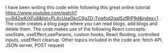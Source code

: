 I have been writing this code while following this great online tutorial https://www.youtube.com/watch?v=j942wKiXFu8&list=PL4cUxeGkcC9gZD-Tvwfod2gaISzfRiP9d&index=1 .
The code creates a blog page where you can read blogs, add blogs and delete them.
The code makes use of the following React concepts: useState, useEffect,useParams, custom hooks, React Routing, controlled inputs, useEffect cleanup.
Other topics included in the code are: fetch API, JSON server, POST request
